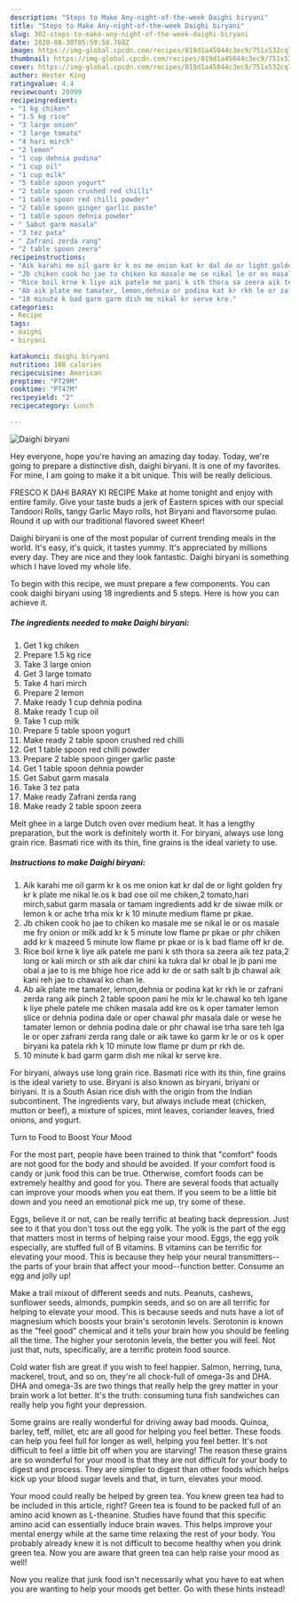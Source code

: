 ```yaml
---
description: "Steps to Make Any-night-of-the-week Daighi biryani"
title: "Steps to Make Any-night-of-the-week Daighi biryani"
slug: 302-steps-to-make-any-night-of-the-week-daighi-biryani
date: 2020-08-30T05:59:58.768Z
image: https://img-global.cpcdn.com/recipes/019d1a45044c3ec9/751x532cq70/daighi-biryani-recipe-main-photo.jpg
thumbnail: https://img-global.cpcdn.com/recipes/019d1a45044c3ec9/751x532cq70/daighi-biryani-recipe-main-photo.jpg
cover: https://img-global.cpcdn.com/recipes/019d1a45044c3ec9/751x532cq70/daighi-biryani-recipe-main-photo.jpg
author: Hester King
ratingvalue: 4.4
reviewcount: 20099
recipeingredient:
- "1 kg chiken"
- "1.5 kg rice"
- "3 large onion"
- "3 large tomato"
- "4 hari mirch"
- "2 lemon"
- "1 cup dehnia podina"
- "1 cup oil"
- "1 cup milk"
- "5 table spoon yogurt"
- "2 table spoon crushed red chilli"
- "1 table spoon red chilli powder"
- "2 table spoon ginger garlic paste"
- "1 table spoon dehnia powder"
- " Sabut garm masala"
- "3 tez pata"
- " Zafrani zerda rang"
- "2 table spoon zeera"
recipeinstructions:
- "Aik karahi me oil garm kr k os me onion kat kr dal de or light golden fry kr k plate me nikal le.os k bad ose oil me chiken,2 tomato,hari mirch,sabut garm masala or tamam ingredients add kr de siwae milk or lemon k or ache trha mix kr k 10 minute medium flame pr pkae."
- "Jb chiken cook ho jae to chiken ko masale me se nikal le or os masale me fry onion or milk add kr k 5 minute low flame pr pkae or phr chiken add kr k mazeed 5 minute low flame pr pkae or is k bad flame off kr de."
- "Rice boil krne k liye aik patele me pani k sth thora sa zeera aik tez pata,2 long or kali mirch or sth aik dar chini ka tukra dal kr obal le jb pani me obal a jae to is me bhige hoe rice add kr de or sath salt b jb chawal aik kani reh jae to chawal ko chan le."
- "Ab aik plate me tamater, lemon,dehnia or podina kat kr rkh le or zafrani zerda rang aik pinch 2 table spoon pani he mix kr le.chawal ko teh lgane k liye phele patele me chiken masala add kre os k oper tamater lemon slice or dehnia podina dale or oper chawal phr masala dale or wese he tamater lemon or dehnia podina dale or phr chawal ise trha sare teh lga le or oper zafrani zerda rang dale or aik tawe ko garm kr le or os k oper biryani ka patela rkh k 10 minute low flame pr dum pr rkh de."
- "10 minute k bad garm garm dish me nikal kr serve kre."
categories:
- Recipe
tags:
- daighi
- biryani

katakunci: daighi biryani 
nutrition: 108 calories
recipecuisine: American
preptime: "PT29M"
cooktime: "PT47M"
recipeyield: "2"
recipecategory: Lunch

---
```



![Daighi biryani](https://img-global.cpcdn.com/recipes/019d1a45044c3ec9/751x532cq70/daighi-biryani-recipe-main-photo.jpg)

Hey everyone, hope you're having an amazing day today. Today, we're going to prepare a distinctive dish, daighi biryani. It is one of my favorites. For mine, I am going to make it a bit unique. This will be really delicious.

FRESCO K DAHI BARAY KI RECIPE Make at home tonight and enjoy with entire family. Give your taste buds a jerk of Eastern spices with our special Tandoori Rolls, tangy Garlic Mayo rolls, hot Biryani and flavorsome pulao. Round it up with our traditional flavored sweet Kheer!

Daighi biryani is one of the most popular of current trending meals in the world. It's easy, it's quick, it tastes yummy. It's appreciated by millions every day. They are nice and they look fantastic. Daighi biryani is something which I have loved my whole life.


To begin with this recipe, we must prepare a few components. You can cook daighi biryani using 18 ingredients and 5 steps. Here is how you can achieve it.

<!--inarticleads1-->

##### The ingredients needed to make Daighi biryani:

1. Get 1 kg chiken
1. Prepare 1.5 kg rice
1. Take 3 large onion
1. Get 3 large tomato
1. Take 4 hari mirch
1. Prepare 2 lemon
1. Make ready 1 cup dehnia podina
1. Make ready 1 cup oil
1. Take 1 cup milk
1. Prepare 5 table spoon yogurt
1. Make ready 2 table spoon crushed red chilli
1. Get 1 table spoon red chilli powder
1. Prepare 2 table spoon ginger garlic paste
1. Get 1 table spoon dehnia powder
1. Get  Sabut garm masala
1. Take 3 tez pata
1. Make ready  Zafrani zerda rang
1. Make ready 2 table spoon zeera


Melt ghee in a large Dutch oven over medium heat. It has a lengthy preparation, but the work is definitely worth it. For biryani, always use long grain rice. Basmati rice with its thin, fine grains is the ideal variety to use. 

<!--inarticleads2-->

##### Instructions to make Daighi biryani:

1. Aik karahi me oil garm kr k os me onion kat kr dal de or light golden fry kr k plate me nikal le.os k bad ose oil me chiken,2 tomato,hari mirch,sabut garm masala or tamam ingredients add kr de siwae milk or lemon k or ache trha mix kr k 10 minute medium flame pr pkae.
1. Jb chiken cook ho jae to chiken ko masale me se nikal le or os masale me fry onion or milk add kr k 5 minute low flame pr pkae or phr chiken add kr k mazeed 5 minute low flame pr pkae or is k bad flame off kr de.
1. Rice boil krne k liye aik patele me pani k sth thora sa zeera aik tez pata,2 long or kali mirch or sth aik dar chini ka tukra dal kr obal le jb pani me obal a jae to is me bhige hoe rice add kr de or sath salt b jb chawal aik kani reh jae to chawal ko chan le.
1. Ab aik plate me tamater, lemon,dehnia or podina kat kr rkh le or zafrani zerda rang aik pinch 2 table spoon pani he mix kr le.chawal ko teh lgane k liye phele patele me chiken masala add kre os k oper tamater lemon slice or dehnia podina dale or oper chawal phr masala dale or wese he tamater lemon or dehnia podina dale or phr chawal ise trha sare teh lga le or oper zafrani zerda rang dale or aik tawe ko garm kr le or os k oper biryani ka patela rkh k 10 minute low flame pr dum pr rkh de.
1. 10 minute k bad garm garm dish me nikal kr serve kre.


For biryani, always use long grain rice. Basmati rice with its thin, fine grains is the ideal variety to use. Biryani is also known as biryani, briyani or biriyani. It is a South Asian rice dish with the origin from the Indian subcontinent. The ingredients vary, but always include meat (chicken, mutton or beef), a mixture of spices, mint leaves, coriander leaves, fried onions, and yogurt. 

Turn to Food to Boost Your Mood


For the most part, people have been trained to think that "comfort" foods are not good for the body and should be avoided. If your comfort food is candy or junk food this can be true. Otherwise, comfort foods can be extremely healthy and good for you. There are several foods that actually can improve your moods when you eat them. If you seem to be a little bit down and you need an emotional pick me up, try some of these.

Eggs, believe it or not, can be really terrific at beating back depression. Just see to it that you don't toss out the egg yolk. The yolk is the part of the egg that matters most in terms of helping raise your mood. Eggs, the egg yolk especially, are stuffed full of B vitamins. B vitamins can be terrific for elevating your mood. This is because they help your neural transmitters--the parts of your brain that affect your mood--function better. Consume an egg and jolly up!

Make a trail mixout of different seeds and nuts. Peanuts, cashews, sunflower seeds, almonds, pumpkin seeds, and so on are all terrific for helping to elevate your mood. This is because seeds and nuts have a lot of magnesium which boosts your brain's serotonin levels. Serotonin is known as the "feel good" chemical and it tells your brain how you should be feeling all the time. The higher your serotonin levels, the better you will feel. Not just that, nuts, specifically, are a terrific protein food source.

Cold water fish are great if you wish to feel happier. Salmon, herring, tuna, mackerel, trout, and so on, they're all chock-full of omega-3s and DHA. DHA and omega-3s are two things that really help the grey matter in your brain work a lot better. It's the truth: consuming tuna fish sandwiches can really help you fight your depression. 

Some grains are really wonderful for driving away bad moods. Quinoa, barley, teff, millet, etc are all good for helping you feel better. These foods can help you feel full for longer as well, helping you feel better. It's not difficult to feel a little bit off when you are starving! The reason these grains are so wonderful for your mood is that they are not difficult for your body to digest and process. They are simpler to digest than other foods which helps kick up your blood sugar levels and that, in turn, elevates your mood.

Your mood could really be helped by green tea. You knew green tea had to be included in this article, right? Green tea is found to be packed full of an amino acid known as L-theanine. Studies have found that this specific amino acid can essentially induce brain waves. This helps improve your mental energy while at the same time relaxing the rest of your body. You probably already knew it is not difficult to become healthy when you drink green tea. Now you are aware that green tea can help raise your mood as well!

Now you realize that junk food isn't necessarily what you have to eat when you are wanting to help your moods get better. Go  with  these hints  instead!


